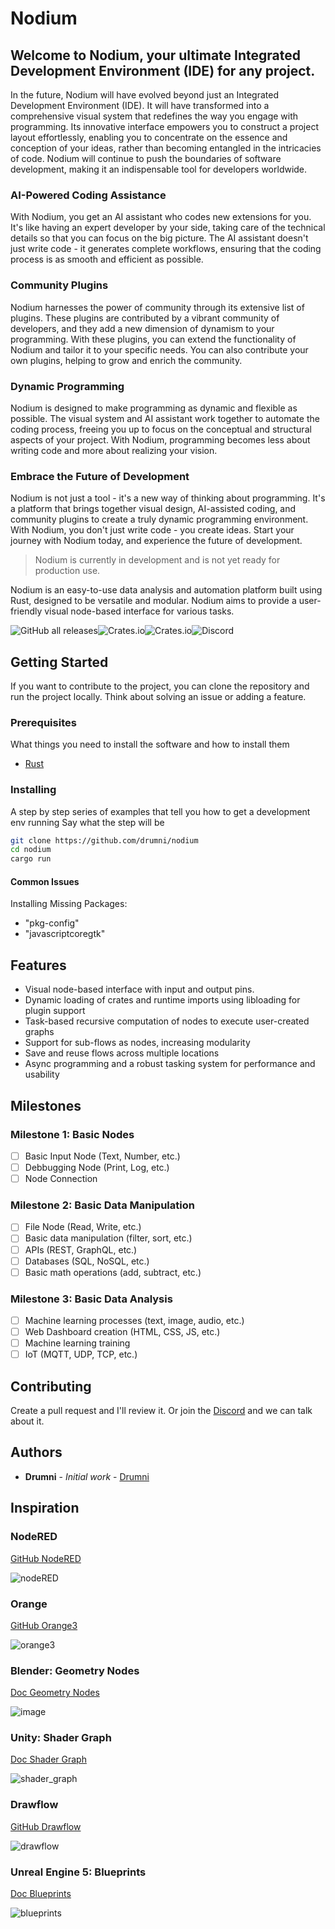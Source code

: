 # Nodium

## Welcome to Nodium, your ultimate Integrated Development Environment (IDE) for any project.

In the future, Nodium will have evolved beyond just an Integrated Development Environment (IDE). It will have transformed into a comprehensive visual system that redefines the way you engage with programming. Its innovative interface empowers you to construct a project layout effortlessly, enabling you to concentrate on the essence and conception of your ideas, rather than becoming entangled in the intricacies of code. Nodium will continue to push the boundaries of software development, making it an indispensable tool for developers worldwide.

### AI-Powered Coding Assistance

With Nodium, you get an AI assistant who codes new extensions for you. It's like having an expert developer by your side, taking care of the technical details so that you can focus on the big picture. The AI assistant doesn't just write code - it generates complete workflows, ensuring that the coding process is as smooth and efficient as possible.

### Community Plugins

Nodium harnesses the power of community through its extensive list of plugins. These plugins are contributed by a vibrant community of developers, and they add a new dimension of dynamism to your programming. With these plugins, you can extend the functionality of Nodium and tailor it to your specific needs. You can also contribute your own plugins, helping to grow and enrich the community.

### Dynamic Programming

Nodium is designed to make programming as dynamic and flexible as possible. The visual system and AI assistant work together to automate the coding process, freeing you up to focus on the conceptual and structural aspects of your project. With Nodium, programming becomes less about writing code and more about realizing your vision.

### Embrace the Future of Development

Nodium is not just a tool - it's a new way of thinking about programming. It's a platform that brings together visual design, AI-assisted coding, and community plugins to create a truly dynamic programming environment. With Nodium, you don't just write code - you create ideas. Start your journey with Nodium today, and experience the future of development.

> Nodium is currently in development and is not yet ready for production use.

Nodium is an easy-to-use data analysis and automation platform built using Rust, designed to be versatile and modular. Nodium aims to provide a user-friendly visual node-based interface for various tasks.

![GitHub all releases](https://img.shields.io/github/downloads/cherob/nodium/total?label=GitHub%20downloads&style=for-the-badge&logo=github)![Crates.io](https://img.shields.io/crates/v/nodium?label=Crates.io&style=for-the-badge&logo=crates.io)![Crates.io](https://img.shields.io/crates/d/nodium?label=Crates.io%20downloads&style=for-the-badge&logo=crates.io)![Discord](https://img.shields.io/discord/1096210659588452422?label=Discord&style=for-the-badge&logo=discord)

## Getting Started

If you want to contribute to the project, you can clone the repository and run the project locally. Think about solving an issue or adding a feature.

### Prerequisites

What things you need to install the software and how to install them

- [Rust](https://www.rust-lang.org/tools/install)

### Installing

A step by step series of examples that tell you how to get a development env running
Say what the step will be

```bash
git clone https://github.com/drumni/nodium
cd nodium
cargo run
```

#### Common Issues

Installing Missing Packages:

- "pkg-config"
- "javascriptcoregtk"

## Features

- Visual node-based interface with input and output pins.
- Dynamic loading of crates and runtime imports using libloading for plugin support
- Task-based recursive computation of nodes to execute user-created graphs
- Support for sub-flows as nodes, increasing modularity
- Save and reuse flows across multiple locations
- Async programming and a robust tasking system for performance and usability

## Milestones

### Milestone 1: Basic Nodes

- [ ] Basic Input Node (Text, Number, etc.)
- [ ] Debbugging Node (Print, Log, etc.)
- [ ] Node Connection

### Milestone 2: Basic Data Manipulation

- [ ] File Node (Read, Write, etc.)
- [ ] Basic data manipulation (filter, sort, etc.)
- [ ] APIs (REST, GraphQL, etc.)
- [ ] Databases (SQL, NoSQL, etc.)
- [ ] Basic math operations (add, subtract, etc.)

### Milestone 3: Basic Data Analysis

- [ ] Machine learning processes (text, image, audio, etc.)
- [ ] Web Dashboard creation (HTML, CSS, JS, etc.)
- [ ] Machine learning training
- [ ] IoT (MQTT, UDP, TCP, etc.)

## Contributing

Create a pull request and I'll review it.
Or join the [Discord](https://discord.gg/ZTVfME7RyN) and we can talk about it.

## Authors

- **Drumni** - _Initial work_ - [Drumni](https://github.com/drumni)

## Inspiration

### NodeRED

[GitHub NodeRED](https://github.com/node-red/node-red)

![nodeRED](https://user-images.githubusercontent.com/15168847/232058437-213eb8a7-4eeb-4a6d-9752-60e12abf9bb7.png)

### Orange

[GitHub Orange3](https://github.com/biolab/orange3)

![orange3](https://user-images.githubusercontent.com/15168847/232058386-aee44090-4057-4427-841b-f3846b5d70a9.png)

### Blender: Geometry Nodes

[Doc Geometry Nodes](https://docs.blender.org/manual/en/latest/modeling/geometry_nodes/index.html#index-0)

![image](https://user-images.githubusercontent.com/15168847/232055166-b1cabd5e-a89b-4139-9a18-ae96e809d7e6.png)

### Unity: Shader Graph

[Doc Shader Graph](https://docs.unity3d.com/Packages/com.unity.shadergraph@14.0/manual/First-Shader-Graph.html)

![shader_graph](https://user-images.githubusercontent.com/15168847/232060906-5e22220c-be8b-45a7-92ca-cdc473f7b1cf.png)

### Drawflow

[GitHub Drawflow](https://github.com/jerosoler/Drawflow)

![drawflow](https://user-images.githubusercontent.com/15168847/232057526-63018038-440b-4a0b-baac-d366e9cba313.gif)

### Unreal Engine 5: Blueprints

[Doc Blueprints](https://docs.unrealengine.com/5.0/en-US/blueprint-tutorials-in-unreal-engine/)

![blueprints](https://user-images.githubusercontent.com/15168847/232058249-2f7ccaa3-887b-4248-8d1d-e354a52ad33a.png)
